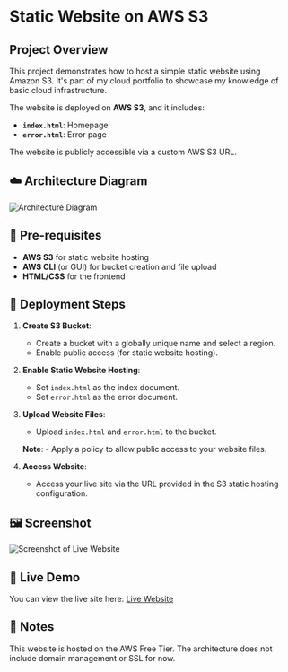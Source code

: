 # Static Website on AWS S3

## Project Overview

This project demonstrates how to host a simple static website using Amazon S3. It's part of my cloud portfolio to showcase my knowledge of basic cloud infrastructure.

The website is deployed on **AWS S3**, and it includes:

- **`index.html`**: Homepage
- **`error.html`**: Error page

The website is publicly accessible via a custom AWS S3 URL.

## ☁️ Architecture Diagram

![Architecture Diagram](../assets/architecture-diagram.png)

## 🔧 Pre-requisites

- **AWS S3** for static website hosting
- **AWS CLI** (or GUI) for bucket creation and file upload
- **HTML/CSS** for the frontend

## 🚀 Deployment Steps

1. **Create S3 Bucket**:
   - Create a bucket with a globally unique name and select a region.
   - Enable public access (for static website hosting).

2. **Enable Static Website Hosting**:
   - Set `index.html` as the index document.
   - Set `error.html` as the error document.

3. **Upload Website Files**:
   - Upload `index.html` and `error.html` to the bucket.

   **Note**: - Apply a policy to allow public access to your website files.

4. **Access Website**:

   - Access your live site via the URL provided in the S3 static hosting configuration.

## 🖼️ Screenshot

![Screenshot of Live Website](../assets/screenshot.png)

## 🔗 Live Demo

You can view the live site here: [Live Website](http://your-unique-bucket-name.s3-website-<region>.amazonaws.com)

## 📄 Notes

This website is hosted on the AWS Free Tier. The architecture does not include domain management or SSL for now.

